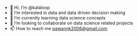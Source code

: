 - 👋 Hi, I’m @kalaloop
- 👀 I’m interested in data and data driven decision making
- 🌱 I’m currently learning data science concepts
- 💞️ I’m looking to collaborate on data science related projects
- 📫 How to reach me pawannk2006@gmail.com

<!---
kalaloop/kalaloop is a ✨ special ✨ repository because its `README.md` (this file) appears on your GitHub profile.
You can click the Preview link to take a look at your changes.
--->
